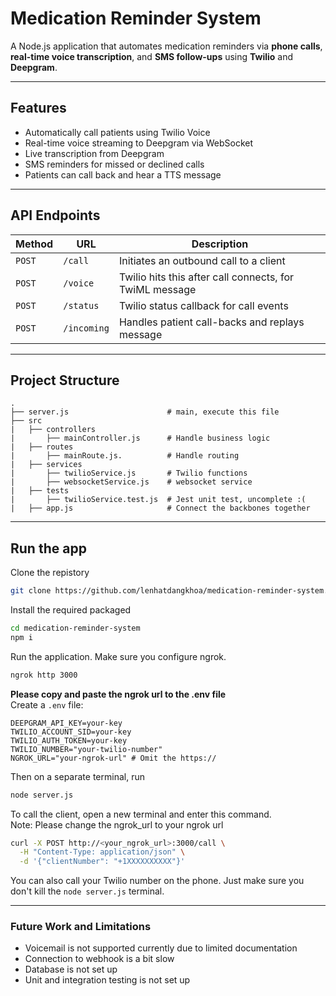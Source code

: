 

#  Medication Reminder System

A Node.js application that automates medication reminders via **phone calls**, **real-time voice transcription**, and **SMS follow-ups** using **Twilio** and **Deepgram**.

---

## Features

- Automatically call patients using Twilio Voice
- Real-time voice streaming to Deepgram via WebSocket
- Live transcription from Deepgram
- SMS reminders for missed or declined calls
- Patients can call back and hear a TTS message

---

## API Endpoints
| Method   | URL                                      | Description                              |
| -------- | ---------------------------------------- | ---------------------------------------- |
| `POST`    | `/call`                             |  	Initiates an outbound call to a client                  |
| `POST`   | `/voice`                             | Twilio hits this after call connects, for TwiML message                   |
| `POST`    | `/status`                          | Twilio status callback for call events                     |
| `POST`  | `/incoming`                          | Handles patient call-backs and replays message               |


----
## Project Structure
    .
    ├── server.js                      # main, execute this file
    ├── src                       
    |   ├── controllers             
    |       ├── mainController.js      # Handle business logic
    |   ├── routes
    |       ├── mainRoute.js.          # Handle routing
    |   ├── services
    |       ├── twilioService.js       # Twilio functions
    |       ├── websocketService.js    # websocket service
    |   ├── tests
    |       ├── twilioService.test.js  # Jest unit test, uncomplete :(
    |   ├── app.js                     # Connect the backbones together


----
## Run the app


Clone the repistory
```bash
git clone https://github.com/lenhatdangkhoa/medication-reminder-system.git
```
Install the required packaged
```bash
cd medication-reminder-system
npm i
```
Run the application. Make sure you configure ngrok. 
```bash
ngrok http 3000 
```
**Please copy and paste the ngrok url to the .env file** \
Create a `.env` file:

```env
DEEPGRAM_API_KEY=your-key
TWILIO_ACCOUNT_SID=your-key
TWILIO_AUTH_TOKEN=your-key
TWILIO_NUMBER="your-twilio-number" 
NGROK_URL="your-ngrok-url" # Omit the https://
```
Then on a separate terminal, run
```bash
node server.js
```
To call the client, open a new terminal and enter this command. \
Note: Please change the ngrok_url to your ngrok url
```bash
curl -X POST http://<your_ngrok_url>:3000/call \
  -H "Content-Type: application/json" \
  -d '{"clientNumber": "+1XXXXXXXXXX"}'
```
You can also call your Twilio number on the phone. Just make sure you don't kill the `node server.js` terminal.

---
### Future Work and Limitations

- Voicemail is not supported currently due to limited documentation
- Connection to webhook is a bit slow
- Database is not set up
- Unit and integration testing is not set up